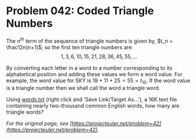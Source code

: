 # Problem 042: Coded Triangle Numbers

The $n^{th}$ term of the sequence of triangle numbers is given by, $t_n = \frac12n(n+1)$; so the first ten triangle numbers are:
$$1, 3, 6, 10, 15, 21, 28, 36, 45, 55, \dots$$

By converting each letter in a word to a number corresponding to its alphabetical position and adding these values we form a word value. For example, the word value for SKY is $19 + 11 + 25 = 55 = t_{10}$. If the word value is a triangle number then we shall call the word a triangle word.

Using [words.txt](./words.txt) (right click and 'Save Link/Target As...'), a 16K text file containing nearly two-thousand common English words, how many are triangle words?

*For the original page, see [https://projecteuler.net/problem=42](https://projecteuler.net/problem=42).*
